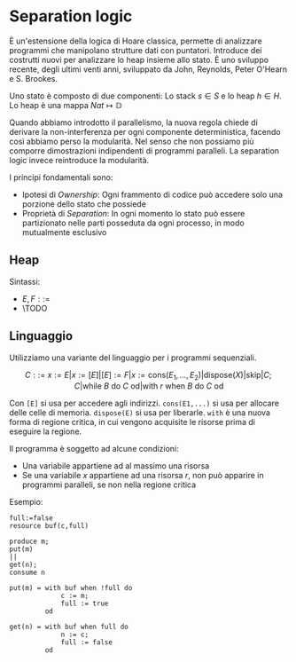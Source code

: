 # Separation logic

È un'estensione della logica di Hoare classica, permette di analizzare programmi che manipolano strutture dati con puntatori.
Introduce dei costrutti nuovi per analizzare lo heap insieme allo stato. È uno sviluppo recente, degli ultimi venti anni, sviluppato da John, Reynolds, Peter O'Hearn e S. Brookes.

Uno stato è composto di due componenti: Lo stack $s\in S$ e lo heap $h\in H$. Lo heap è una mappa $Nat\mapsto \mathbb{D}$

Quando abbiamo introdotto il parallelismo, la nuova regola chiede di derivare la non-interferenza per ogni componente deterministica, facendo così abbiamo perso la modularità. Nel senso che non possiamo più comporre dimostrazioni indipendenti di programmi paralleli.
La separation logic invece reintroduce la modularità.

I principi fondamentali sono:
* Ipotesi di *Ownership*: Ogni frammento di codice può accedere solo una porzione dello stato che possiede
* Proprietà di *Separation*: In ogni momento lo stato può essere partizionato nelle parti posseduta da ogni processo, in modo mutualmente esclusivo

## Heap

Sintassi:
* $E,F ::=$
* \\TODO

## Linguaggio

Utilizziamo una variante del linguaggio per i programmi sequenziali.

$$
C::=~x:=E|x:=[E]|[E]:=F|x:=\mathrm{cons}(E_1,...,E_2)|\mathrm{dispose}(X)|\mathrm{skip}|C;C|\mathrm{while}~B~\mathrm{do}~C~\mathrm{od}|\mathrm{with}~r~\mathrm{when}~B~\mathrm{do}~C~\mathrm{od}
$$

Con `[E]` si usa per accedere agli indirizzi. `cons(E1,...)` si usa per allocare delle celle di memoria. `dispose(E)` si usa per liberarle. `with` è una nuova forma di regione critica, in cui vengono acquisite le risorse prima di eseguire la regione.

Il programma è soggetto ad alcune condizioni:
* Una variabile appartiene ad al massimo una risorsa
* Se una variabile $x$ appartiene ad una risorsa $r$, non può apparire in programmi paralleli, se non nella regione critica

Esempio:
```
full:=false
resource buf(c,full)

produce m;
put(m)
||
get(n);
consume n

put(m) = with buf when !full do
             c := m;
             full := true
         od

get(n) = with buf when full do
             n := c;
             full := false
         od
```